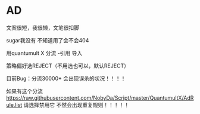 # AD
文案很短，我很懒，文笔很扣脚 

sugar我没有 不知道用了会不会404

用quantumult X  分流 -引用 导入 

策略偏好选REJECT（不用选也可以，默认REJECT）

目前Bug：分流30000+ 会出现误杀的状况！！！！

如果有这个分流
https://raw.githubusercontent.com/NobyDa/Script/master/QuantumultX/AdRule.list
请选择禁用它 不然会出现重复规则！！！！！
